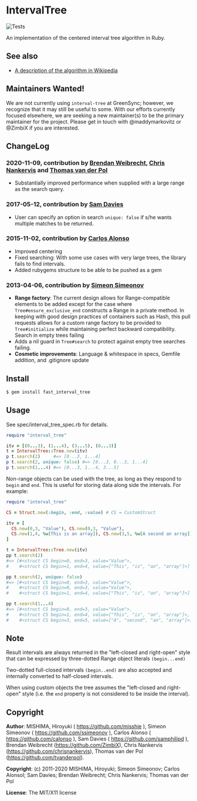 # IntervalTree

![Tests](https://github.com/greensync/interval-tree/actions/workflows/.github/workflows/ruby.yml/badge.svg)

An implementation of the centered interval tree algorithm in Ruby.

## See also

* [A description of the algorithm in Wikipedia](http://en.wikipedia.org/wiki/Interval_tree)

## Maintainers Wanted!

We are not currently using `interval-tree` at GreenSync; however, we recognize that it may still be useful to some. With our efforts currently focused elsewhere, we are seeking a new maintainer(s) to be the primary maintainer for the project. Please get in touch with @maddymarkovitz or @ZimbiX if you are interested.

## ChangeLog

### 2020-11-09, contribution by [Brendan Weibrecht](https://github.com/ZimbiX), [Chris Nankervis](https://github.com/chrisnankervis) and [Thomas van der Pol](https://github.com/tvanderpol)

* Substantially improved performance when supplied with a large range as the search query.

### 2017-05-12, contribution by [Sam Davies](https://github.com/samphilipd)

* User can specify an option in search `unique: false` if s/he wants multiple matches to be returned.

### 2015-11-02, contribution by [Carlos Alonso](https://github.com/calonso)

* Improved centering
* Fixed searching: With some use cases with very large trees, the library fails to find intervals.
* Added rubygems structure to be able to be pushed as a gem

### 2013-04-06, contribution by [Simeon Simeonov](https://github.com/ssimeonov)

* **Range factory**: The current design allows for Range-compatible elements to be added except for the case where `Tree#ensure_exclusive_end` constructs a Range in a private method. In keeping with good design practices of containers such as Hash, this pull requests allows for a custom range factory to be provided to `Tree#initialize` while maintaining perfect backward compatibility.
Search in empty trees failing
* Adds a nil guard in `Tree#search` to protect against empty tree searches failing.
* **Cosmetic improvements**: Language & whitespace in specs, Gemfile addition, and .gitignore update

## Install

```bash
$ gem install fast_interval_tree
```

## Usage

See spec/interval_tree_spec.rb for details.

```ruby
require "interval_tree"

itv = [(0...3), (1...4), (3...5), (0...3)]
t = IntervalTree::Tree.new(itv)
p t.search(2)     #=> [0...3, 1...4]
p t.search(2, unique: false) #=> [0...3, 0...3, 1...4]
p t.search(1...4) #=> [0...3, 1...4, 3...5]
```

Non-range objects can be used with the tree, as long as they respond to `begin` and `end`. This is useful for storing data along side the intervals. For example:
```ruby
require "interval_tree"

CS = Struct.new(:begin, :end, :value) # CS = CustomStruct

itv = [
  CS.new(0,3, "Value"), CS.new(0,3, "Value"),
  CS.new(1,4, %w[This is an array]), CS.new(3,5, %w[A second an array])
]

t = IntervalTree::Tree.new(itv)
pp t.search(2)     
#=> [#<struct CS begin=0, end=3, value="Value">,
#    #<struct CS begin=1, end=4, value=["This", "is", "an", "array"]>]

pp t.search(2, unique: false) 
#=> [#<struct CS begin=0, end=3, value="Value">,
#    #<struct CS begin=0, end=3, value="Value">, 
#    #<struct CS begin=1, end=4, value=["This", "is", "an", "array"]>]

pp t.search(1...4) 
#=> [#<struct CS begin=0, end=3, value="Value">,
#    #<struct CS begin=1, end=4, value=["This", "is", "an", "array"]>,
#    #<struct CS begin=3, end=5, value=["A", "second", "an", "array"]>]
```

## Note

Result intervals are always returned
in the "left-closed and right-open" style that can be expressed
by three-dotted Range object literals `(begin...end)`

Two-dotted full-closed intervals `(begin..end)` are also accepted and internally
converted to half-closed intervals.

When using custom objects the tree assumes the "left-closed and right-open" style (i.e. the `end` property is not
considered to be inside the interval).

## Copyright

**Author**: MISHIMA, Hiroyuki ( https://github.com/misshie ),  Simeon Simeonov ( https://github.com/ssimeonov ), Carlos Alonso ( https://github.com/calonso ), Sam Davies ( https://github.com/samphilipd ), Brendan Weibrecht (https://github.com/ZimbiX), Chris Nankervis (https://github.com/chrisnankervis), Thomas van der Pol (https://github.com/tvanderpol).

**Copyright**: (c) 2011-2020 MISHIMA, Hiroyuki; Simeon Simeonov; Carlos Alonsol; Sam Davies; Brendan Weibrecht; Chris Nankervis; Thomas van der Pol

**License**: The MIT/X11 license
